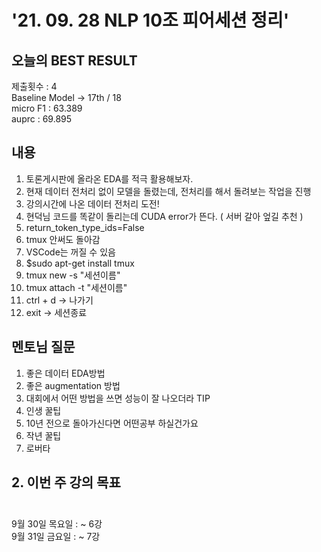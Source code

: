 
# '21. 09. 28 NLP 10조 피어세션 정리'


## 오늘의 BEST RESULT
제출횟수 : 4 <br>
Baseline Model -> 17th / 18<br>
micro F1 : 63.389<br>
auprc : 69.895<br>

## 내용

1. 토론게시판에 올라온 EDA를 적극 활용해보자.
2. 현재 데이터 전처리 없이 모델을 돌렸는데, 전처리를 해서 돌려보는 작업을 진행
3. 강의시간에 나온 데이터 전처리 도전!
4. 현덕님 코드를 똑같이 돌리는데 CUDA error가 뜬다. ( 서버 갈아 엎길 추천 )
5. return_token_type_ids=False
6. tmux 안써도 돌아감 
7. VSCode는 꺼질 수 있음
8. $sudo apt-get install tmux
9. tmux new -s "세션이름" 
10. tmux attach -t "세션이름"  
11. ctrl + d -> 나가기
12. exit -> 세션종료



## 멘토님 질문

1. 좋은 데이터 EDA방법 
2. 좋은 augmentation 방법
3. 대회에서 어떤 방법을 쓰면 성능이 잘 나오더라 TIP 
4. 인생 꿀팁
5. 10년 전으로 돌아가신다면 어떤공부 하실건가요
6. 작년 꿀팁
7. 로버타


## 2. 이번 주 강의 목표<br></br>
9월 30일 목요일 : ~ 6강<br>
9월 31일 금요일 : ~ 7강<br>




<!-- ## 주간 회고<br></br>

- 심현덕: 
- 김범찬: 
- 고지호: 
- 김민성: 
- 김정현: 
- 최수홍:  -->

